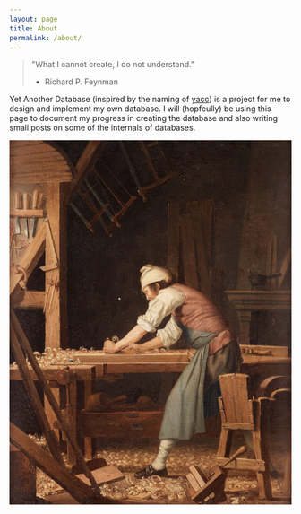 ```yaml
---
layout: page
title: About
permalink: /about/
---
```


>"What I cannot create, I do not understand."
> - Richard P. Feynman

Yet Another Database (inspired by the naming of
[yacc](https://en.wikipedia.org/wiki/Yacc)) is a project for me to design and
implement my own database. I will (hopfeully) be using this page to
document my progress in creating the database and also writing small posts
on some of the internals of databases.

![Historical image of a woodworker planing a board](/assets/images/woodworker.jpg)

